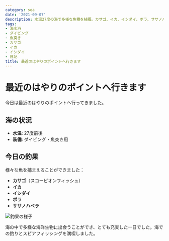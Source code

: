 ```yaml
---
category: sea
date: '2021-09-07'
description: 水温27度の海で多様な魚種を捕獲。カサゴ、イカ、イシダイ、ボラ、ササノハベラなど豊富な釣果の記録。
tags:
- 海水浴
- ダイビング
- 魚突き
- カサゴ
- イカ
- イシダイ
- 日記
title: 最近のはやりのポイントへ行きます
---
```


# 最近のはやりのポイントへ行きます

今日は最近のはやりのポイントへ行ってきました。

## 海の状況
- **水温**: 27度前後
- **装備**: ダイビング・魚突き用

## 今日の釣果

様々な魚を捕まえることができました：

- **カサゴ**（スコーピオンフィッシュ）
- **イカ**
- **イシダイ**
- **ボラ**
- **ササノハベラ**

![釣果の様子](../images/2021-09-07-diving-01.jpg)

海の中で多様な海洋生物に出会うことができ、とても充実した一日でした。海での釣りとスピアフィッシングを満喫しました。